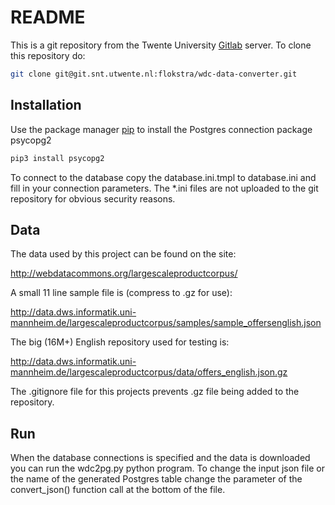 # README

This is a git repository from the Twente University [Gitlab](https://git.snt.utwente.nl/) server. To clone this repository do:

```bash
git clone git@git.snt.utwente.nl:flokstra/wdc-data-converter.git
```

## Installation

Use the package manager [pip](https://pip.pypa.io/en/stable/) to install the 
Postgres connection package psycopg2

```bash
pip3 install psycopg2
```

To connect to the database copy the database.ini.tmpl to database.ini and fill
in your connection parameters. The *.ini files are not uploaded to the 
git repository for obvious security reasons.

## Data
The data used by this project can be found on the site:

<http://webdatacommons.org/largescaleproductcorpus/>

A small 11 line sample file is (compress to .gz for use):

<http://data.dws.informatik.uni-mannheim.de/largescaleproductcorpus/samples/sample_offersenglish.json>

The big (16M+) English repository used for testing is:

<http://data.dws.informatik.uni-mannheim.de/largescaleproductcorpus/data/offers_english.json.gz>

The .gitignore file for this projects prevents .gz file being added to the
repository.

## Run

When the database connections is specified and the data is downloaded you can 
run the wdc2pg.py python program. To change the input json file or the name of
the generated Postgres table change the parameter of the convert_json() function
call at the bottom of the file.
